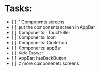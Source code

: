 # Tasks:

- [ ]: 1 Components screens
- [ ]: put the components screen in AppBar
- [ ]: Components : TouchFiller
- [ ]: Components: Icon
- [ ]: Components: CircleIcon
- [ ]: Components: appBar
- [ ]: Side Drawer
- [ ]: AppBar: hasBackButton
- [ ]: 2 more componenets screens
